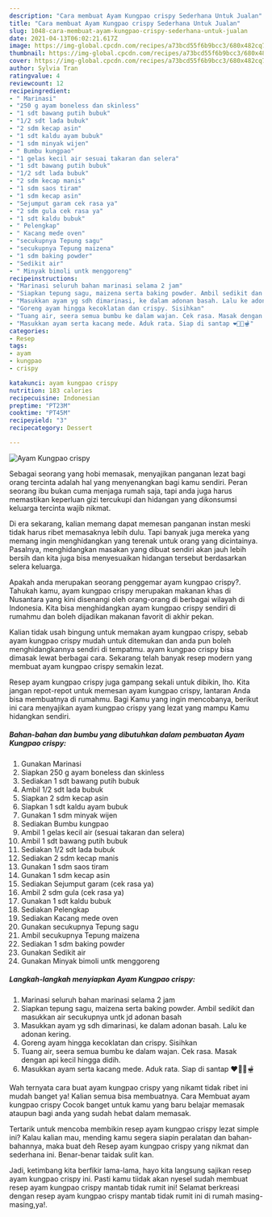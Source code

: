 ```yaml
---
description: "Cara membuat Ayam Kungpao crispy Sederhana Untuk Jualan"
title: "Cara membuat Ayam Kungpao crispy Sederhana Untuk Jualan"
slug: 1048-cara-membuat-ayam-kungpao-crispy-sederhana-untuk-jualan
date: 2021-04-13T06:02:21.617Z
image: https://img-global.cpcdn.com/recipes/a73bcd55f6b9bcc3/680x482cq70/ayam-kungpao-crispy-foto-resep-utama.jpg
thumbnail: https://img-global.cpcdn.com/recipes/a73bcd55f6b9bcc3/680x482cq70/ayam-kungpao-crispy-foto-resep-utama.jpg
cover: https://img-global.cpcdn.com/recipes/a73bcd55f6b9bcc3/680x482cq70/ayam-kungpao-crispy-foto-resep-utama.jpg
author: Sylvia Tran
ratingvalue: 4
reviewcount: 12
recipeingredient:
- " Marinasi"
- "250 g ayam boneless dan skinless"
- "1 sdt bawang putih bubuk"
- "1/2 sdt lada bubuk"
- "2 sdm kecap asin"
- "1 sdt kaldu ayam bubuk"
- "1 sdm minyak wijen"
- " Bumbu kungpao"
- "1 gelas kecil air sesuai takaran dan selera"
- "1 sdt bawang putih bubuk"
- "1/2 sdt lada bubuk"
- "2 sdm kecap manis"
- "1 sdm saos tiram"
- "1 sdm kecap asin"
- "Sejumput garam cek rasa ya"
- "2 sdm gula cek rasa ya"
- "1 sdt kaldu bubuk"
- " Pelengkap"
- " Kacang mede oven"
- "secukupnya Tepung sagu"
- "secukupnya Tepung maizena"
- "1 sdm baking powder"
- "Sedikit air"
- " Minyak bimoli untk menggoreng"
recipeinstructions:
- "Marinasi seluruh bahan marinasi selama 2 jam"
- "Siapkan tepung sagu, maizena serta baking powder. Ambil sedikit dan masukkan air secukupnya untk jd adonan basah"
- "Masukkan ayam yg sdh dimarinasi, ke dalam adonan basah. Lalu ke adonan kering."
- "Goreng ayam hingga kecoklatan dan crispy. Sisihkan"
- "Tuang air, seera semua bumbu ke dalam wajan. Cek rasa. Masak dengan api kecil hingga didih."
- "Masukkan ayam serta kacang mede. Aduk rata. Siap di santap ❤🍗🍲🫕"
categories:
- Resep
tags:
- ayam
- kungpao
- crispy

katakunci: ayam kungpao crispy 
nutrition: 183 calories
recipecuisine: Indonesian
preptime: "PT23M"
cooktime: "PT45M"
recipeyield: "3"
recipecategory: Dessert

---
```



![Ayam Kungpao crispy](https://img-global.cpcdn.com/recipes/a73bcd55f6b9bcc3/680x482cq70/ayam-kungpao-crispy-foto-resep-utama.jpg)

Sebagai seorang yang hobi memasak, menyajikan panganan lezat bagi orang tercinta adalah hal yang menyenangkan bagi kamu sendiri. Peran seorang ibu bukan cuma menjaga rumah saja, tapi anda juga harus memastikan keperluan gizi tercukupi dan hidangan yang dikonsumsi keluarga tercinta wajib nikmat.

Di era  sekarang, kalian memang dapat memesan panganan instan meski tidak harus ribet memasaknya lebih dulu. Tapi banyak juga mereka yang memang ingin menghidangkan yang terenak untuk orang yang dicintainya. Pasalnya, menghidangkan masakan yang dibuat sendiri akan jauh lebih bersih dan kita juga bisa menyesuaikan hidangan tersebut berdasarkan selera keluarga. 



Apakah anda merupakan seorang penggemar ayam kungpao crispy?. Tahukah kamu, ayam kungpao crispy merupakan makanan khas di Nusantara yang kini disenangi oleh orang-orang di berbagai wilayah di Indonesia. Kita bisa menghidangkan ayam kungpao crispy sendiri di rumahmu dan boleh dijadikan makanan favorit di akhir pekan.

Kalian tidak usah bingung untuk memakan ayam kungpao crispy, sebab ayam kungpao crispy mudah untuk ditemukan dan anda pun boleh menghidangkannya sendiri di tempatmu. ayam kungpao crispy bisa dimasak lewat berbagai cara. Sekarang telah banyak resep modern yang membuat ayam kungpao crispy semakin lezat.

Resep ayam kungpao crispy juga gampang sekali untuk dibikin, lho. Kita jangan repot-repot untuk memesan ayam kungpao crispy, lantaran Anda bisa membuatnya di rumahmu. Bagi Kamu yang ingin mencobanya, berikut ini cara menyajikan ayam kungpao crispy yang lezat yang mampu Kamu hidangkan sendiri.

<!--inarticleads1-->

##### Bahan-bahan dan bumbu yang dibutuhkan dalam pembuatan Ayam Kungpao crispy:

1. Gunakan  Marinasi
1. Siapkan 250 g ayam boneless dan skinless
1. Sediakan 1 sdt bawang putih bubuk
1. Ambil 1/2 sdt lada bubuk
1. Siapkan 2 sdm kecap asin
1. Siapkan 1 sdt kaldu ayam bubuk
1. Gunakan 1 sdm minyak wijen
1. Sediakan  Bumbu kungpao
1. Ambil 1 gelas kecil air (sesuai takaran dan selera)
1. Ambil 1 sdt bawang putih bubuk
1. Sediakan 1/2 sdt lada bubuk
1. Sediakan 2 sdm kecap manis
1. Gunakan 1 sdm saos tiram
1. Gunakan 1 sdm kecap asin
1. Sediakan Sejumput garam (cek rasa ya)
1. Ambil 2 sdm gula (cek rasa ya)
1. Gunakan 1 sdt kaldu bubuk
1. Sediakan  Pelengkap
1. Sediakan  Kacang mede oven
1. Gunakan secukupnya Tepung sagu
1. Ambil secukupnya Tepung maizena
1. Sediakan 1 sdm baking powder
1. Gunakan Sedikit air
1. Gunakan  Minyak bimoli untk menggoreng




<!--inarticleads2-->

##### Langkah-langkah menyiapkan Ayam Kungpao crispy:

1. Marinasi seluruh bahan marinasi selama 2 jam
1. Siapkan tepung sagu, maizena serta baking powder. Ambil sedikit dan masukkan air secukupnya untk jd adonan basah
1. Masukkan ayam yg sdh dimarinasi, ke dalam adonan basah. Lalu ke adonan kering.
1. Goreng ayam hingga kecoklatan dan crispy. Sisihkan
1. Tuang air, seera semua bumbu ke dalam wajan. Cek rasa. Masak dengan api kecil hingga didih.
1. Masukkan ayam serta kacang mede. Aduk rata. Siap di santap ❤🍗🍲🫕




Wah ternyata cara buat ayam kungpao crispy yang nikamt tidak ribet ini mudah banget ya! Kalian semua bisa membuatnya. Cara Membuat ayam kungpao crispy Cocok banget untuk kamu yang baru belajar memasak ataupun bagi anda yang sudah hebat dalam memasak.

Tertarik untuk mencoba membikin resep ayam kungpao crispy lezat simple ini? Kalau kalian mau, mending kamu segera siapin peralatan dan bahan-bahannya, maka buat deh Resep ayam kungpao crispy yang nikmat dan sederhana ini. Benar-benar taidak sulit kan. 

Jadi, ketimbang kita berfikir lama-lama, hayo kita langsung sajikan resep ayam kungpao crispy ini. Pasti kamu tiidak akan nyesel sudah membuat resep ayam kungpao crispy mantab tidak rumit ini! Selamat berkreasi dengan resep ayam kungpao crispy mantab tidak rumit ini di rumah masing-masing,ya!.


